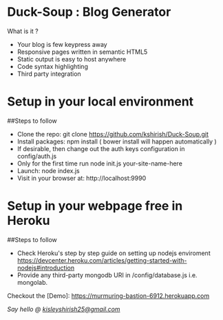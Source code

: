 # Duck-Soup : Blog Generator

What is it ?

* Your blog is few keypress away
* Responsive pages written in semantic HTML5
* Static output is easy to host anywhere
* Code syntax highlighting
* Third party integration

# Setup in your local environment

##Steps to follow
* Clone the repo: git clone https://github.com/kshirish/Duck-Soup.git
* Install packages: npm install ( bower install will happen automatically )
* If desirable, then change out the auth keys configuration in config/auth.js
* Only for the first time run node init.js your-site-name-here
* Launch: node index.js
* Visit in your browser at: http://localhost:9990

# Setup in your webpage **free** in **Heroku**

##Steps to follow
* Check Heroku's step by step guide on setting up nodejs enviroment https://devcenter.heroku.com/articles/getting-started-with-nodejs#introduction
* Provide any third-party mongodb URI in /config/database.js i.e. mongolab.

Checkout the [Demo]: https://murmuring-bastion-6912.herokuapp.com

*Say hello @ kisleyshirish25@gmail.com*

